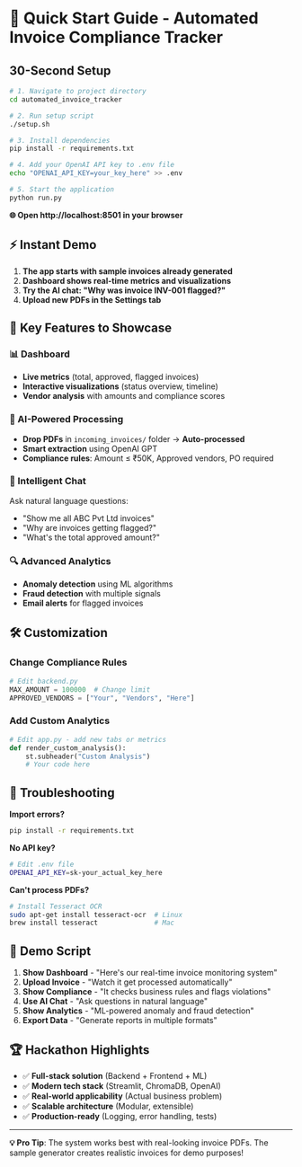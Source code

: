 # 🚀 Quick Start Guide - Automated Invoice Compliance Tracker

## 30-Second Setup

```bash
# 1. Navigate to project directory
cd automated_invoice_tracker

# 2. Run setup script
./setup.sh

# 3. Install dependencies
pip install -r requirements.txt

# 4. Add your OpenAI API key to .env file
echo "OPENAI_API_KEY=your_key_here" >> .env

# 5. Start the application
python run.py
```

**🌐 Open http://localhost:8501 in your browser**

## ⚡ Instant Demo

1. **The app starts with sample invoices already generated**
2. **Dashboard shows real-time metrics and visualizations**
3. **Try the AI chat: "Why was invoice INV-001 flagged?"**
4. **Upload new PDFs in the Settings tab**

## 🎯 Key Features to Showcase

### 📊 Dashboard
- **Live metrics** (total, approved, flagged invoices)
- **Interactive visualizations** (status overview, timeline)
- **Vendor analysis** with amounts and compliance scores

### 🤖 AI-Powered Processing
- **Drop PDFs** in `incoming_invoices/` folder → **Auto-processed**
- **Smart extraction** using OpenAI GPT
- **Compliance rules**: Amount ≤ ₹50K, Approved vendors, PO required

### 💬 Intelligent Chat
Ask natural language questions:
- "Show me all ABC Pvt Ltd invoices"
- "Why are invoices getting flagged?"
- "What's the total approved amount?"

### 🔍 Advanced Analytics
- **Anomaly detection** using ML algorithms
- **Fraud detection** with multiple signals
- **Email alerts** for flagged invoices

## 🛠️ Customization

### Change Compliance Rules
```python
# Edit backend.py
MAX_AMOUNT = 100000  # Change limit
APPROVED_VENDORS = ["Your", "Vendors", "Here"]
```

### Add Custom Analytics
```python
# Edit app.py - add new tabs or metrics
def render_custom_analysis():
    st.subheader("Custom Analysis")
    # Your code here
```

## 🚨 Troubleshooting

**Import errors?**
```bash
pip install -r requirements.txt
```

**No API key?**
```bash
# Edit .env file
OPENAI_API_KEY=sk-your_actual_key_here
```

**Can't process PDFs?**
```bash
# Install Tesseract OCR
sudo apt-get install tesseract-ocr  # Linux
brew install tesseract              # Mac
```

## 📱 Demo Script

1. **Show Dashboard** - "Here's our real-time invoice monitoring system"
2. **Upload Invoice** - "Watch it get processed automatically"
3. **Show Compliance** - "It checks business rules and flags violations"
4. **Use AI Chat** - "Ask questions in natural language"
5. **Show Analytics** - "ML-powered anomaly and fraud detection"
6. **Export Data** - "Generate reports in multiple formats"

## 🏆 Hackathon Highlights

- ✅ **Full-stack solution** (Backend + Frontend + ML)
- ✅ **Modern tech stack** (Streamlit, ChromaDB, OpenAI)
- ✅ **Real-world applicability** (Actual business problem)
- ✅ **Scalable architecture** (Modular, extensible)
- ✅ **Production-ready** (Logging, error handling, tests)

---

**💡 Pro Tip**: The system works best with real-looking invoice PDFs. The sample generator creates realistic invoices for demo purposes!
